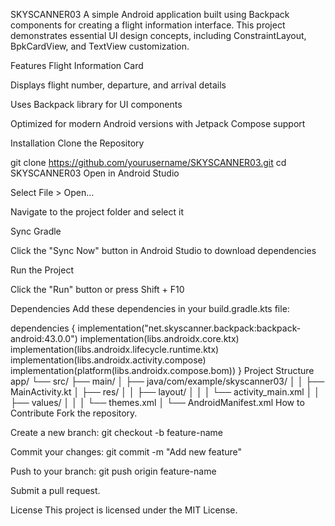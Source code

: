 SKYSCANNER03
A simple Android application built using Backpack components for creating a flight information interface. This project demonstrates essential UI design concepts, including ConstraintLayout, BpkCardView, and TextView customization.

Features
Flight Information Card

Displays flight number, departure, and arrival details

Uses Backpack library for UI components

Optimized for modern Android versions with Jetpack Compose support

Installation
Clone the Repository

git clone https://github.com/yourusername/SKYSCANNER03.git
cd SKYSCANNER03
Open in Android Studio

Select File > Open...

Navigate to the project folder and select it

Sync Gradle

Click the "Sync Now" button in Android Studio to download dependencies

Run the Project

Click the "Run" button or press Shift + F10

Dependencies
Add these dependencies in your build.gradle.kts file:

dependencies {
    implementation("net.skyscanner.backpack:backpack-android:43.0.0")
    implementation(libs.androidx.core.ktx)
    implementation(libs.androidx.lifecycle.runtime.ktx)
    implementation(libs.androidx.activity.compose)
    implementation(platform(libs.androidx.compose.bom))
}
Project Structure
app/
 └── src/
     ├── main/
     │   ├── java/com/example/skyscanner03/
     │   │   ├── MainActivity.kt
     │   ├── res/
     │   │   ├── layout/
     │   │   │   └── activity_main.xml
     │   │   ├── values/
     │   │   │   └── themes.xml
     │   └── AndroidManifest.xml
How to Contribute
Fork the repository.

Create a new branch: git checkout -b feature-name

Commit your changes: git commit -m "Add new feature"

Push to your branch: git push origin feature-name

Submit a pull request.

License
This project is licensed under the MIT License.

